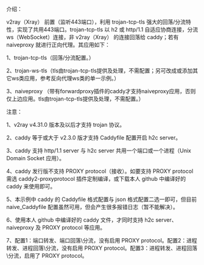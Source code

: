 介绍：

v2ray（Xray） 前置（监听443端口），利用 trojan-tcp-tls 强大的回落/分流特性，实现了共用443端口。trojan-tcp-tls 以 h2 或 http/1.1 自适应协商连接，分流 ws（WebSocket）连接，非 v2ray（Xray） 的连接回落给 caddy；若有 naiveproxy 就进行正向代理。其应用如下：

1、trojan-tcp-tls（回落/分流配置。）

2、trojan-ws-tls（tls由trojan-tcp-tls提供及处理，不需配置；另可改成或添加其它ws类应用，参考反向代理ws类的单一示例。）

3、naiveproxy （带有forwardproxy插件的caddy才支持naiveproxy应用，否则仅上边应用。tls由trojan-tcp-tls提供及处理，不需配置。）

注意：

1、v2ray v4.31.0 版本及以后才支持 trojan 协议。

2、caddy 等于或大于 v2.3.0 版才支持 Caddyfile 配置开启 h2c server。

3、caddy 支持 http/1.1 server 与 h2c server 共用一个端口或一个进程（Unix Domain Socket 应用）。

4、caddy 发行版不支持 PROXY protocol（接收）。如要支持 PROXY protocol 需选 caddy2-proxyprotocol 插件定制编译，或下载本人 github 中编译好的 caddy 来使用即可。

5、本示例中 caddy 的 Caddyfile 格式配置与 json 格式配置二选一即可，但目前 naive_Caddyfile 配置虽然可用，但会产生很多报错日志（暂不能解决）。

6、使用本人 github 中编译好的 caddy 文件，才同时支持 h2c server、naiveproxy 及 PROXY protocol 等应用。

7、配置1：端口转发、端口回落\分流，没有启用 PROXY protocol。配置2：进程转发、进程回落\分流，没有启用 PROXY protocol。配置3：进程转发、进程回落\分流，启用了 PROXY protocol。
